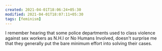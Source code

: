 ```yaml
---
created: 2021-04-01T18:06:24+05:30
modified: 2021-04-01T18:07:11+05:30
tags: [feminism]
---
```


 I remember hearing that some police departments used to class violence against sex workers as N.H.I or No Humans Involved, doesn't surprise me that they generally put the bare minimum effort into solving their cases. 

